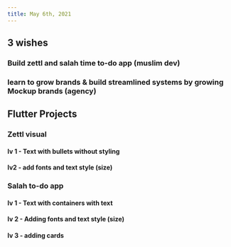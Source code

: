 ```yaml
---
title: May 6th, 2021
---
```

## 3 wishes
### Build zettl and salah time to-do app (muslim dev)
### learn to grow brands & build streamlined systems by growing Mockup brands (agency)
## Flutter Projects
### Zettl visual
#### lv 1 - Text with bullets without styling
#### lv2 - add fonts and text style (size)
### Salah to-do app
#### lv 1 - Text with containers with text
#### lv 2 - Adding fonts and text style (size)
#### lv 3 - adding cards
